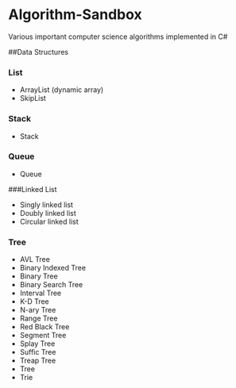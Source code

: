 # Algorithm-Sandbox

Various important computer science algorithms implemented in C#

##Data Structures
### List
* ArrayList (dynamic array)
* SkipList

### Stack
* Stack

### Queue
* Queue
 
###Linked List
* Singly linked list
* Doubly linked list
* Circular linked list

### Tree
* AVL Tree
* Binary Indexed Tree
* Binary Tree
* Binary Search Tree
* Interval Tree
* K-D Tree
* N-ary Tree
* Range Tree
* Red Black Tree
* Segment Tree
* Splay Tree
* Suffic Tree
* Treap Tree
* Tree
* Trie

